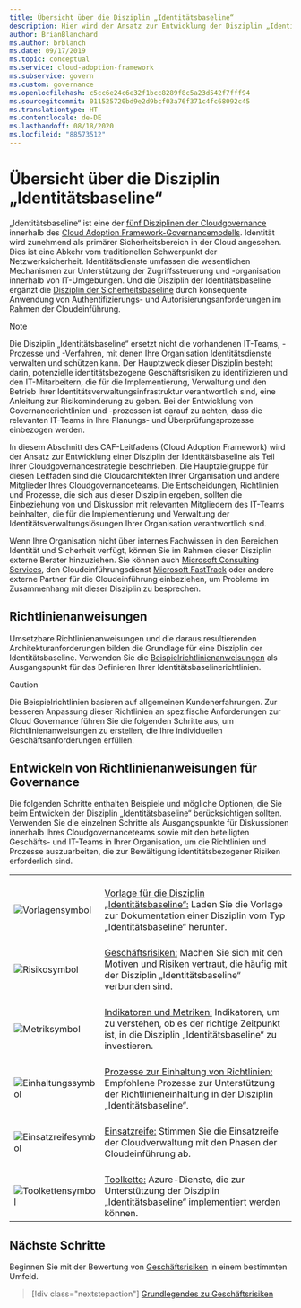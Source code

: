 ```yaml
---
title: Übersicht über die Disziplin „Identitätsbaseline“
description: Hier wird der Ansatz zur Entwicklung der Disziplin „Identitätsbaseline“ als Teil einer Cloudgovernancestrategie beschrieben.
author: BrianBlanchard
ms.author: brblanch
ms.date: 09/17/2019
ms.topic: conceptual
ms.service: cloud-adoption-framework
ms.subservice: govern
ms.custom: governance
ms.openlocfilehash: c5cc6e24c6e32f1bcc8289f8c5a23d542f7fff94
ms.sourcegitcommit: 011525720bd9e2d9bcf03a76f371c4fc68092c45
ms.translationtype: HT
ms.contentlocale: de-DE
ms.lasthandoff: 08/18/2020
ms.locfileid: "88573512"
---
```

# <a name="identity-baseline-discipline-overview"></a>Übersicht über die Disziplin „Identitätsbaseline“

„Identitätsbaseline“ ist eine der [fünf Disziplinen der Cloudgovernance](../governance-disciplines.md) innerhalb des [Cloud Adoption Framework-Governancemodells](../index.md). Identität wird zunehmend als primärer Sicherheitsbereich in der Cloud angesehen. Dies ist eine Abkehr vom traditionellen Schwerpunkt der Netzwerksicherheit. Identitätsdienste umfassen die wesentlichen Mechanismen zur Unterstützung der Zugriffssteuerung und -organisation innerhalb von IT-Umgebungen. Und die Disziplin der Identitätsbaseline ergänzt die [Disziplin der Sicherheitsbaseline](../security-baseline/index.md) durch konsequente Anwendung von Authentifizierungs- und Autorisierungsanforderungen im Rahmen der Cloudeinführung.

> [!NOTE]
> Die Disziplin „Identitätsbaseline“ ersetzt nicht die vorhandenen IT-Teams, -Prozesse und -Verfahren, mit denen Ihre Organisation Identitätsdienste verwalten und schützen kann. Der Hauptzweck dieser Disziplin besteht darin, potenzielle identitätsbezogene Geschäftsrisiken zu identifizieren und den IT-Mitarbeitern, die für die Implementierung, Verwaltung und den Betrieb Ihrer Identitätsverwaltungsinfrastruktur verantwortlich sind, eine Anleitung zur Risikominderung zu geben. Bei der Entwicklung von Governancerichtlinien und -prozessen ist darauf zu achten, dass die relevanten IT-Teams in Ihre Planungs- und Überprüfungsprozesse einbezogen werden.

In diesem Abschnitt des CAF-Leitfadens (Cloud Adoption Framework) wird der Ansatz zur Entwicklung einer Disziplin der Identitätsbaseline als Teil Ihrer Cloudgovernancestrategie beschrieben. Die Hauptzielgruppe für diesen Leitfaden sind die Cloudarchitekten Ihrer Organisation und andere Mitglieder Ihres Cloudgovernanceteams. Die Entscheidungen, Richtlinien und Prozesse, die sich aus dieser Disziplin ergeben, sollten die Einbeziehung von und Diskussion mit relevanten Mitgliedern des IT-Teams beinhalten, die für die Implementierung und Verwaltung der Identitätsverwaltungslösungen Ihrer Organisation verantwortlich sind.

Wenn Ihre Organisation nicht über internes Fachwissen in den Bereichen Identität und Sicherheit verfügt, können Sie im Rahmen dieser Disziplin externe Berater hinzuziehen. Sie können auch [Microsoft Consulting Services](https://www.microsoft.com/industry/services/consulting), den Cloudeinführungsdienst [Microsoft FastTrack](https://azure.microsoft.com/programs/azure-fasttrack) oder andere externe Partner für die Cloudeinführung einbeziehen, um Probleme im Zusammenhang mit dieser Disziplin zu besprechen.

## <a name="policy-statements"></a>Richtlinienanweisungen

Umsetzbare Richtlinienanweisungen und die daraus resultierenden Architekturanforderungen bilden die Grundlage für eine Disziplin der Identitätsbaseline. Verwenden Sie die [Beispielrichtlinienanweisungen](./policy-statements.md) als Ausgangspunkt für das Definieren Ihrer Identitätsbaselinerichtlinien.

> [!CAUTION]
> Die Beispielrichtlinien basieren auf allgemeinen Kundenerfahrungen. Zur besseren Anpassung dieser Richtlinien an spezifische Anforderungen zur Cloud Governance führen Sie die folgenden Schritte aus, um Richtlinienanweisungen zu erstellen, die Ihre individuellen Geschäftsanforderungen erfüllen.

## <a name="develop-governance-policy-statements"></a>Entwickeln von Richtlinienanweisungen für Governance

Die folgenden Schritte enthalten Beispiele und mögliche Optionen, die Sie beim Entwickeln der Disziplin „Identitätsbaseline“ berücksichtigen sollten. Verwenden Sie die einzelnen Schritte als Ausgangspunkte für Diskussionen innerhalb Ihres Cloudgovernanceteams sowie mit den beteiligten Geschäfts- und IT-Teams in Ihrer Organisation, um die Richtlinien und Prozesse auszuarbeiten, die zur Bewältigung identitätsbezogener Risiken erforderlich sind.

|  |  |
|--|--|
| <br> ![Vorlagensymbol](../../_images/govern/process-template.png)   | <br> [Vorlage für die Disziplin „Identitätsbaseline“:](./template.md) Laden Sie die Vorlage zur Dokumentation einer Disziplin vom Typ „Identitätsbaseline“ herunter. |
| <br> ![Risikosymbol](../../_images/govern/process-risks.png)         | <br> [Geschäftsrisiken:](./business-risks.md) Machen Sie sich mit den Motiven und Risiken vertraut, die häufig mit der Disziplin „Identitätsbaseline“ verbunden sind. |
| <br> ![Metriksymbol](../../_images/govern/process-metrics.png)     | <br> [Indikatoren und Metriken:](./metrics-tolerance.md) Indikatoren, um zu verstehen, ob es der richtige Zeitpunkt ist, in die Disziplin „Identitätsbaseline“ zu investieren. |
| <br> ![Einhaltungssymbol](../../_images/govern/process-enforce.png)   | <br> [Prozesse zur Einhaltung von Richtlinien:](./compliance-processes.md) Empfohlene Prozesse zur Unterstützung der Richtlinieneinhaltung in der Disziplin „Identitätsbaseline“. |
| <br> ![Einsatzreifesymbol](../../_images/govern/process-maturity.png)   | <br> [Einsatzreife:](./discipline-improvement.md) Stimmen Sie die Einsatzreife der Cloudverwaltung mit den Phasen der Cloudeinführung ab. |
| <br> ![Toolkettensymbol](../../_images/govern/process-toolchain.png) | <br> [Toolkette:](./toolchain.md) Azure-Dienste, die zur Unterstützung der Disziplin „Identitätsbaseline“ implementiert werden können. |

## <a name="next-steps"></a>Nächste Schritte

Beginnen Sie mit der Bewertung von [Geschäftsrisiken](./business-risks.md) in einem bestimmten Umfeld.

> [!div class="nextstepaction"]
> [Grundlegendes zu Geschäftsrisiken](./business-risks.md)
